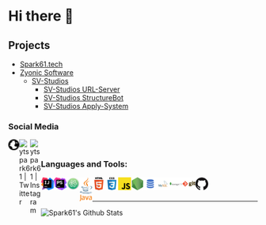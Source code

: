 # Hi there 👋

## Projects
- [Spark61.tech](http://spark61.tech/)
- [Zyonic Software](http://zyonicsoftware.com/)
  - [SV-Studios](https://sv-studios.net/)
    - [SV-Studios URL-Server](https://url.sv-studios.net/)
    - [SV-Studios StructureBot](https://discord.com/oauth2/authorize?client_id=585120769588330500&permissions=8&redirect_uri=https%3A%2F%2Fsv-studios.net%2F&scope=bot)
    - [SV-Studios Apply-System](https://apply.sv-studios.net/)
### Social Media

[<img align="left" alt="Website" width="22px" src="https://raw.githubusercontent.com/iconic/open-iconic/master/svg/globe.svg" />][website]
[<img align="left" alt="ytspark61 | Twitter" width="22px" src="https://cdn.jsdelivr.net/npm/simple-icons@v3/icons/twitter.svg" />][twitter]
[<img align="left" alt="ytspark61 | Instagram" width="22px" src="https://cdn.jsdelivr.net/npm/simple-icons@v3/icons/instagram.svg" />][instagram]

<br />

### Languages and Tools:
<img align="left" alt="IntelliJ IDEA Ultimate" width="26px" src="https://raw.githubusercontent.com/Spark61/Spark61/master/icon-intellij-idea.svg" />
<img align="left" alt="Phpstorm" width="26px" src="https://raw.githubusercontent.com/Spark61/Spark61/master/icon-phpstorm.svg" />
<img align="left" alt="Atom" width="26px" src="https://raw.githubusercontent.com/Spark61/Spark61/master/Icon_Atom.svg" />

<img align="left" alt="Java" width="26px" src="https://raw.githubusercontent.com/Spark61/Spark61/master/Java-Logo.svg" />

<img align="left" alt="HTML5" width="26px" src="https://raw.githubusercontent.com/github/explore/80688e429a7d4ef2fca1e82350fe8e3517d3494d/topics/html/html.png" />
<img align="left" alt="CSS" width="26px" src="https://raw.githubusercontent.com/github/explore/80688e429a7d4ef2fca1e82350fe8e3517d3494d/topics/css/css.png" />
<img align="left" alt="JavaScript" width="26px" src="https://raw.githubusercontent.com/Spark61/Spark61/master/javascript.svg" />


<img align="left" alt="Node.js" width="26px" src="https://raw.githubusercontent.com/github/explore/80688e429a7d4ef2fca1e82350fe8e3517d3494d/topics/nodejs/nodejs.png" />
<img align="left" alt="SQL" width="26px" src="https://raw.githubusercontent.com/github/explore/80688e429a7d4ef2fca1e82350fe8e3517d3494d/topics/sql/sql.png" />
<img align="left" alt="MySQL" width="26px" src="https://raw.githubusercontent.com/github/explore/80688e429a7d4ef2fca1e82350fe8e3517d3494d/topics/mysql/mysql.png" />
<img align="left" alt="MongoDB" width="26px" src="https://raw.githubusercontent.com/github/explore/80688e429a7d4ef2fca1e82350fe8e3517d3494d/topics/mongodb/mongodb.png" />
<img align="left" alt="Git" width="26px" src="https://raw.githubusercontent.com/github/explore/80688e429a7d4ef2fca1e82350fe8e3517d3494d/topics/git/git.png" />
<img align="left" alt="GitHub" width="26px" src="https://raw.githubusercontent.com/github/explore/78df643247d429f6cc873026c0622819ad797942/topics/github/github.png" />

<br /><br />

---

<img align="left" alt="Spark61's Github Stats" src="https://github-readme-stats.vercel.app/api?username=Spark61&show_icons=true&hide_border=true&count_private=true" />

[website]: https://spark61.tech/
[twitter]: https://twitter.com/ytspark61/
[instagram]: https://www.instagram.com/ytspark61/
